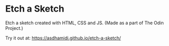 # Etch a Sketch
Etch a sketch created with HTML, CSS and JS.
(Made as a part of The Odin Project.)

Try it out at: https://asdhamidi.github.io/etch-a-sketch/
